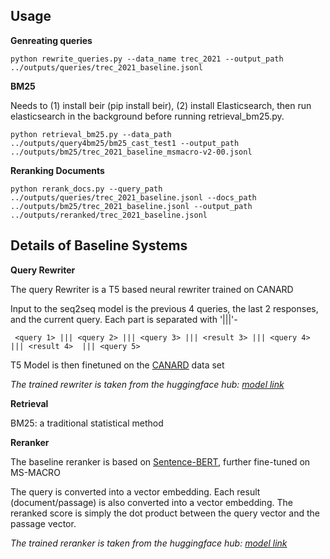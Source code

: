 ## Usage

**Genreating queries**
```
python rewrite_queries.py --data_name trec_2021 --output_path ../outputs/queries/trec_2021_baseline.jsonl
```

**BM25**

Needs to (1) install beir (pip install beir), (2) install Elasticsearch, then run elasticsearch in the background before running retrieval_bm25.py. 
```
python retrieval_bm25.py --data_path ../outputs/query4bm25/bm25_cast_test1 --output_path ../outputs/bm25/trec_2021_baseline_msmacro-v2-00.jsonl
```

**Reranking Documents**
```
python rerank_docs.py --query_path ../outputs/queries/trec_2021_baseline.jsonl --docs_path ../outputs/bm25/trec_2021_baseline.jsonl --output_path ../outputs/reranked/trec_2021_baseline.jsonl
```


## Details of Baseline Systems


**Query Rewriter**

The query Rewriter is a T5 based neural rewriter trained on CANARD

Input to the seq2seq model is the previous 4 queries, the last 2 responses, and the current query. Each part is separated with '|||'-

```
 <query 1> ||| <query 2> ||| <query 3> ||| <result 3> ||| <query 4> ||| <result 4>  ||| <query 5>  
```

T5 Model is then finetuned on the [CANARD](http://users.umiacs.umd.edu/~jbg/docs/2019_emnlp_sequentialqa.pdf) data set 

*The trained rewriter is taken from the huggingface hub: [model link](https://huggingface.co/castorini/t5-base-canard)*

**Retrieval**

BM25: a traditional statistical method

**Reranker**

The baseline reranker is based on [Sentence-BERT](https://arxiv.org/abs/1908.10084), further fine-tuned on MS-MACRO 

The query is converted into a vector embedding. Each result (document/passage) is also converted into a vector embedding. The reranked score is simply the dot product between the query vector and the passage vector. 

*The trained reranker is taken from the huggingface hub: [model link](https://huggingface.co/sentence-transformers/msmarco-distilbert-dot-v5)*

